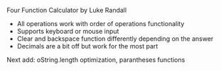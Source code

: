 Four Function Calculator
by Luke Randall

 - All operations work with order of operations functionality
 - Supports keyboard or mouse input
 - Clear and backspace function differently depending on the answer
 - Decimals are a bit off but work for the most part

Next add: oString.length optimization, parantheses functions
